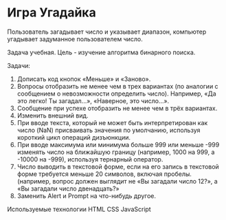 # Игра Угадайка

Пользователь загадывает число  и указывает диапазон, компьютер угадывает задуманное пользователем число.

Задача учебная. Цель - изучение алгоритма бинарного поиска.

Задачи:
1. Дописать код кнопок «Меньше» и «Заново».
2. Вопросы отобразить не менее чем в трех вариантах (по аналогии с сообщением о невозможности определить число). Например, «Да это легко! Ты загадал...», «Наверное, это число...».
3. Сообщение при успехе отобразить не менее чем в трёх вариантах.
4. Изменить внешний вид.
5. При вводе текста, который не может быть интерпретирован как число (NaN) присваивать значения по умолчанию, используя короткий цикл операций дизъюнкции.
6. При вводе максимума или минимума больше 999 или меньше -999 изменять число на ближайшую границу (например, 1000 на 999, а -10000 на -999), используя тернарный оператор.
7. Число выводить в текстовой форме, если на его запись в текстовой форме требуется меньше 20 символов, включая пробелы.   (например, вопрос должен выглядит не «Вы загадали число 12?», а «Вы загадали число двенадцать?»
8. Заменить Alert и Prompt на что-нибудь другое.

Используемые технологии
HTML
CSS
JavaScript